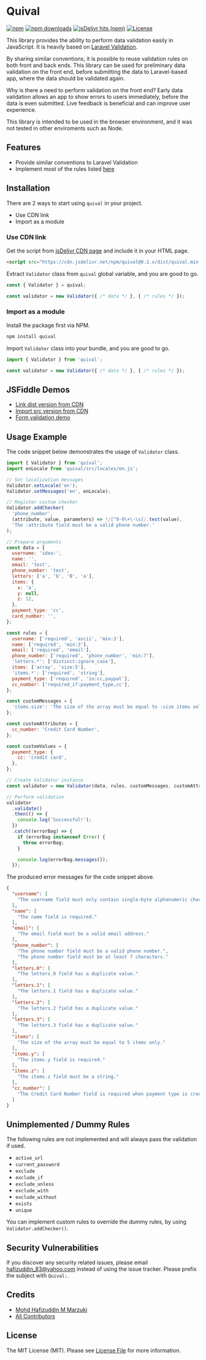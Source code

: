 # Quival

[![npm](https://img.shields.io/npm/v/quival?style=flat-square)](https://www.npmjs.com/package/quival)
[![npm downloads](https://img.shields.io/npm/dm/quival?style=flat-square)](https://www.npmjs.com/package/quival)
[![jsDelivr hits (npm)](https://img.shields.io/jsdelivr/npm/hm/quival?style=flat-square)](https://cdn.jsdelivr.net/npm/quival@latest/)
[![License](https://img.shields.io/npm/l/quival?style=flat-square)](LICENSE.md)

This library provides the ability to perform data validation easily in JavaScript. It is heavily based on [Laravel Validation](https://laravel.com/docs/validation).

By sharing similar conventions, it is possible to reuse validation rules on both front and back ends. This library can be used for preliminary data validation on the front end, before submitting the data to Laravel-based app, where the data should be validated again. 

Why is there a need to perform validation on the front end? Early data validation allows an app to show errors to users immediately, before the data is even submitted. Live feedback is beneficial and can improve user experience.

This library is intended to be used in the browser environment, and it was not tested in other enviroments such as Node.

## Features

- Provide similar conventions to Laravel Validation
- Implement most of the rules listed [here](https://laravel.com/docs/validation#available-validation-rules)

## Installation

There are 2 ways to start using `quival` in your project.
- Use CDN link
- Import as a module

### Use CDN link

Get the script from [jsDelivr CDN page](https://www.jsdelivr.com/package/npm/quival) and include it in your HTML page.

```html
<script src="https://cdn.jsdelivr.net/npm/quival@0.2.x/dist/quival.min.js"></script>
```

Extract `Validator` class from  `quival` global variable, and you are good to go.

```js
const { Validator } = quival;

const validator = new Validator({ /* data */ }, { /* rules */ });
```

### Import as a module

Install the package first via NPM.

```bash
npm install quival
```

Import `Validator` class into your bundle, and you are good to go.

```js
import { Validator } from 'quival';

const validator = new Validator({ /* data */ }, { /* rules */ });
```

## JSFiddle Demos

- [Link dist version from CDN](https://jsfiddle.net/apih/dfn6yzw0)
- [Import src version from CDN](https://jsfiddle.net/apih/b1643pgm)
- [Form validation demo](https://jsfiddle.net/apih/6ya3wnhg)

## Usage Example

The code snippet below demonstrates the usage of `Validator` class.

```js
import { Validator } from 'quival';
import enLocale from 'quival/src/locales/en.js';

// Set localization messages
Validator.setLocale('en');
Validator.setMessages('en', enLocale);

// Register custom checker
Validator.addChecker(
  'phone_number',
  (attribute, value, parameters) => !/[^0-9\+\-\s]/.test(value),
  'The :attribute field must be a valid phone number.'
);

// Prepare arguments
const data = {
  username: 'idea💡',
  name: '',
  email: 'test',
  phone_number: 'test',
  letters: ['a', 'b', 'B', 'a'],
  items: {
    x: 'a',
    y: null,
    z: 12,
  },
  payment_type: 'cc',
  card_number: '',
};

const rules = {
  username: ['required', 'ascii', 'min:3'],
  name: ['required', 'min:3'],
  email: ['required', 'email'],
  phone_number: ['required', 'phone_number', 'min:7'],
  'letters.*': ['distinct:ignore_case'],
  items: ['array', 'size:5'],
  'items.*': ['required', 'string'],
  payment_type: ['required', 'in:cc,paypal'],
  cc_number: ['required_if:payment_type,cc'],
};

const customMessages = {
  'items.size': 'The size of the array must be equal to :size items only.',
};

const customAttributes = {
  cc_number: 'Credit Card Number',
};

const customValues = {
  payment_type: {
    cc: 'credit card',
  },
};

// Create Validator instance
const validator = new Validator(data, rules, customMessages, customAttributes, customValues);

// Perform validation
validator
  .validate()
  .then(() => {
    console.log('Successful!');
  })
  .catch((errorBag) => {
    if (errorBag instanceof Error) {
      throw errorBag;
    }

    console.log(errorBag.messages());
  });
```

The produced error messages for the code snippet above.

```json
{
  "username": [
    "The username field must only contain single-byte alphanumeric characters and symbols."
  ],
  "name": [
    "The name field is required."
  ],
  "email": [
    "The email field must be a valid email address."
  ],
  "phone_number": [
    "The phone number field must be a valid phone number.",
    "The phone number field must be at least 7 characters."
  ],
  "letters.0": [
    "The letters.0 field has a duplicate value."
  ],
  "letters.1": [
    "The letters.1 field has a duplicate value."
  ],
  "letters.2": [
    "The letters.2 field has a duplicate value."
  ],
  "letters.3": [
    "The letters.3 field has a duplicate value."
  ],
  "items": [
    "The size of the array must be equal to 5 items only."
  ],
  "items.y": [
    "The items.y field is required."
  ],
  "items.z": [
    "The items.z field must be a string."
  ],
  "cc_number": [
    "The Credit Card Number field is required when payment type is credit card."
  ]
}
```

## Unimplemented / Dummy Rules

The following rules are not implemented and will always pass the validation if used.

- `active_url`
- `current_password`
- `exclude`
- `exclude_if`
- `exclude_unless`
- `exclude_with`
- `exclude_without`
- `exists`
- `unique`

You can implement custom rules to override the dummy rules, by using `Validator.addChecker()`.

## Security Vulnerabilities

If you discover any security related issues, please email <hafizuddin_83@yahoo.com> instead of using the issue tracker. Please prefix the subject with `Quival:`.

## Credits

- [Mohd Hafizuddin M Marzuki](https://github.com/apih)
- [All Contributors](../../contributors)

## License

The MIT License (MIT). Please see [License File](LICENSE.md) for more information.
